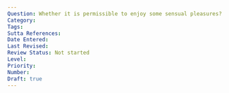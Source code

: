 ```yaml
---
Question: Whether it is permissible to enjoy some sensual pleasures?
Category:
Tags:
Sutta References:
Date Entered:
Last Revised:
Review Status: Not started
Level:
Priority:
Number: 
Draft: true
---
```


<!-- 
Notes:

I have in mind a nice vista or a healthy meal and the like, such as we see the Buddha and the Ariyas clearly enjoying in the Canon.
 -->